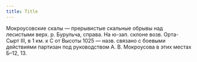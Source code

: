 ```yaml
---
title: Title
---
```


Мокроусовские скалы — прерывистые скальные обрывы над лесистыми верх. р.
Бурульча, справа. На ю-зап. склоне возв. Орта-Сырт III, в 1 км. к С от Высоты
1025 — назв. связано с боевыми действиями партизан под руководством А. В.
Мокроусова в этих местах Б–12, 13.
